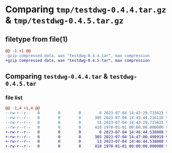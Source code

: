 # Comparing `tmp/testdwg-0.4.4.tar.gz` & `tmp/testdwg-0.4.5.tar.gz`

## filetype from file(1)

```diff
@@ -1 +1 @@
-gzip compressed data, was "testdwg-0.4.4.tar", max compression
+gzip compressed data, was "testdwg-0.4.5.tar", max compression
```

## Comparing `testdwg-0.4.4.tar` & `testdwg-0.4.5.tar`

### file list

```diff
@@ -1,4 +1,4 @@
--rw-r--r--   0        0        0        0 2023-07-04 14:43:29.715623 testdwg-0.4.4/README.md
--rw-r--r--   0        0        0      305 2023-07-04 14:43:44.216116 testdwg-0.4.4/pyproject.toml
--rw-r--r--   0        0        0       13 2023-07-04 14:43:29.715623 testdwg-0.4.4/testdwg/__init__.py
--rw-r--r--   0        0        0      418 1970-01-01 00:00:00.000000 testdwg-0.4.4/PKG-INFO
+-rw-r--r--   0        0        0        0 2023-07-04 14:46:44.538808 testdwg-0.4.5/README.md
+-rw-r--r--   0        0        0      305 2023-07-04 14:47:00.490919 testdwg-0.4.5/pyproject.toml
+-rw-r--r--   0        0        0       13 2023-07-04 14:46:44.538808 testdwg-0.4.5/testdwg/__init__.py
+-rw-r--r--   0        0        0      418 1970-01-01 00:00:00.000000 testdwg-0.4.5/PKG-INFO
```

